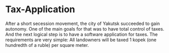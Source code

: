 # Tax-Application
After a short secession movement, the city of Yakutsk succeeded to gain autonomy. One of 
the main goals for that was to have total control of taxes. And the next logical step is to have a
software application for taxes. 
The requirements are very simple:
All landowners will be taxed 1 kopek (one hundredth of a ruble) per square meter.
